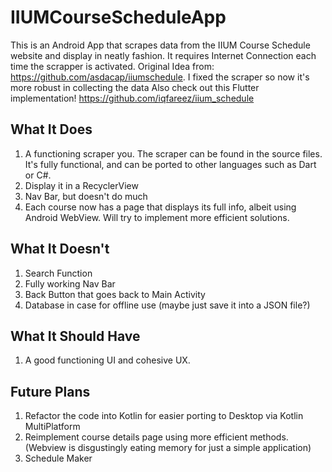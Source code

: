 # IIUMCourseScheduleApp
This is an Android App that scrapes data from the IIUM Course Schedule website and display in neatly fashion.
It requires Internet Connection each time the scrapper is activated. 
Original Idea from: https://github.com/asdacap/iiumschedule. I fixed the scraper so now it's more robust in collecting the data
Also check out this Flutter implementation! 
https://github.com/iqfareez/iium_schedule

## What It Does
1. A functioning scraper you. The scraper can be found in the source files. It's fully functional, and can be ported to other languages such as Dart or C#.
2. Display it in a RecyclerView
3. Nav Bar, but doesn't do much
4. Each course now has a page that displays its full info, albeit using Android WebView. Will try to implement more efficient solutions.

## What It Doesn't
1. Search Function
2. Fully working Nav Bar
3. Back Button that goes back to Main Activity
4. Database in case for offline use (maybe just save it into a JSON file?)

## What It Should Have
1. A good functioning UI and cohesive UX.

## Future Plans
1. Refactor the code into Kotlin for easier porting to Desktop via Kotlin MultiPlatform
2. Reimplement course details page using more efficient methods. (Webview is disgustingly eating memory for just a simple application)
3. Schedule Maker
